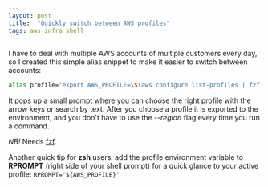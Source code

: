 ```yaml
---
layout: post
title:  "Quickly switch between AWS profiles"
tags: aws infra shell
---
```


I have to deal with multiple AWS accounts of multiple customers every day, so I created this simple
alias snippet to make it easier to switch between accounts:

```zsh
alias profile="export AWS_PROFILE=\$(aws configure list-profiles | fzf --prompt \"Choose active AWS profile:\")"
```

It pops up a small prompt where you can choose the right profile with the arrow keys or search by
text. After you choose a profile it is exported to the environment, and you don't have to use the
*--region* flag every time you run a command.

*NB!* Needs [fzf][fzf].

Another quick tip for **zsh** users: add the profile environment variable to **RPROMPT** (right side
of your shell prompt) for a quick glance to your
active profile: `RPROMPT='${AWS_PROFILE}'`

[fzf]: https://github.com/junegunn/fzf